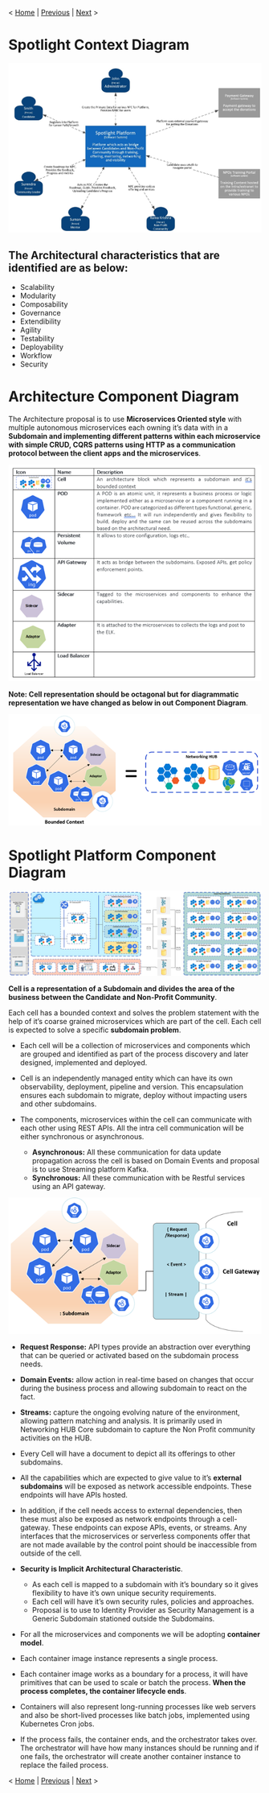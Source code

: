 < [Home](../README.md) | [Previous](./1_Arch_Overview.md) | [Next](./6_Arch_CandidateRegistration.md) >

# Spotlight Context Diagram 
  <p align="center">
    <img src="..//Images/7_SpotlightContextDiagram.jpg" />
  </p>
  
  ## The Architectural characteristics that are identified are as below:

- Scalability
- Modularity     
- Composability
- Governance 
- Extendibility 
- Agility 
- Testability  
- Deployability 
- Workflow
- Security

# Architecture Component Diagram
The Architecture proposal is to use **Microservices Oriented style** with multiple autonomous microservices each owning it’s data with in a **Subdomain and implementing different patterns within each microservice with simple CRUD, CQRS patterns using HTTP as a communication protocol between the client apps and the microservices**. 

<p align="center">
  <img src="..//Images/CellArchitectureComponents.png" />
</p>

**Note: Cell representation should be octagonal but for diagrammatic representation we have changed as below in out Component Diagram**.

<p align="center">
  <img src="..//Images/CellRepresentation.png" />
</p>

#  Spotlight Platform Component Diagram 

<p align="center">
  <img src="..//Images/6_SpotlightPlatformComponentDiagram.jpg" />
</p>


**Cell is a representation of a Subdomain and divides the area of the business between the Candidate and Non-Profit Community**. 

Each cell has a bounded context and solves the problem statement with the help of it’s coarse grained microservices which are part of the cell. Each cell is expected to solve a specific **subdomain problem**.

- Each cell will be a collection of microservices and components which are grouped and identified as part of the process discovery and later designed, implemented and deployed. 
- Cell is an independently managed entity which can have its own observability, deployment, pipeline and version. This encapsulation ensures each subdomain to migrate, deploy without impacting users and other subdomains. 
- The components, microservices within the cell can communicate with each other using REST APIs. All the intra cell communication will be either synchronous or asynchronous.

  - **Asynchronous:** All these communication for data update propagation across the cell is based on Domain Events and proposal is to use Streaming platform Kafka.
  - **Synchronous:** All these communication with be Restful services using an API gateway.

<p align="center">
  <img src="..//Images/CellAsynchronousSsynchronous.png" />
</p>


  - **Request Response:** API types provide an abstraction over everything that can be queried or activated based on the subdomain process needs.
  - **Domain Events:** allow action in real-time based on changes that occur during the business process and allowing subdomain to react on the fact.
  - **Streams:** capture the ongoing evolving nature of the environment, allowing pattern matching and analysis. It is primarily used in Networking HUB Core subdomain    to capture the Non Profit community activities on the HUB.

- Every Cell will have a document to depict all its offerings to other subdomains.
- All the capabilities which are expected to give value to it’s **external subdomains** will be exposed as network accessible endpoints. These endpoints will have APIs hosted. 
- In addition, if the cell needs access to external dependencies, then these must also be exposed as network endpoints through a cell-gateway. These endpoints can expose APIs, events, or streams. Any interfaces that the microservices or serverless components offer that are not made available by the control point should be inaccessible from outside of the cell. 

- **Security is Implicit Architectural Characteristic**. 
     - As each cell is mapped to a subdomain with it’s boundary so it gives flexibility to have it’s own unique security requirements. 
     - Each cell will have it’s own security rules, policies and approaches.
     - Proposal is to use to Identity Provider as Security Management is a Generic Subdomain stationed outside the Subdomains. 

- For all the microservices and components we will be adopting **container model**.
- Each container image instance represents a single process. 
- Each container image works as a boundary for a process, it will have primitives that can be used to scale or batch the process. **When the process completes, the container lifecycle ends**.
- Containers will also represent long-running processes like web servers and also be short-lived processes like batch jobs, implemented using Kubernetes Cron jobs. 
- If the process fails, the container ends, and the orchestrator takes over. The orchestrator will have how many instances should be running and if one fails, the orchestrator will create another container instance to replace the failed process.

< [Home](../README.md) | [Previous](./1_Arch_Overview.md) | [Next](./6_Arch_CandidateRegistration.md) >
